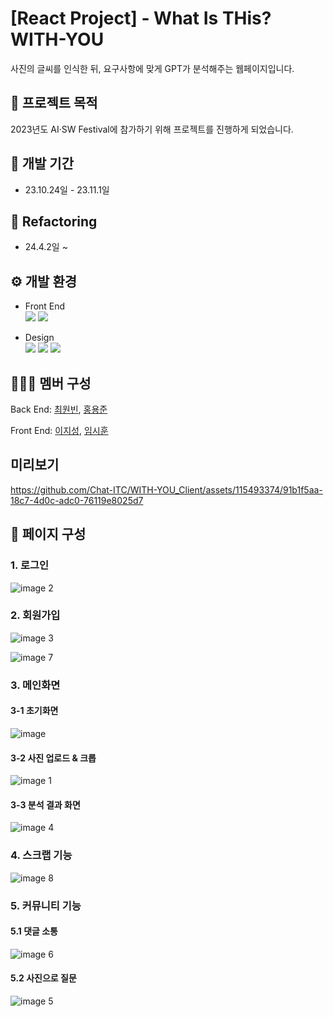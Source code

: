 # [React Project] - What Is THis? WITH-YOU
사진의 글씨를 인식한 뒤, 요구사항에 맞게 GPT가 분석해주는 웹페이지입니다.

##  :pushpin: 프로젝트 목적
2023년도 AI·SW Festival에 참가하기 위해 프로젝트를 진행하게 되었습니다.

## :date: 개발 기간
* 23.10.24일 - 23.11.1일

## 🧰 Refactoring
* 24.4.2일 ~

## :gear: 개발 환경
* Front End  
<img src="https://img.shields.io/badge/React-61DAFB?style=for-the-badge&logo=React&logoColor=white"> <img src="https://img.shields.io/badge/JavaScript-F7DF1E?style=for-the-badge&logo=JavaScript&logoColor=black">

* Design  
  <img src="https://img.shields.io/badge/CSS3-1572B6?style=for-the-badge&logo=CSS3&logoColor=black"> <img src="https://img.shields.io/badge/styledcomponents-DB7093?style=for-the-badge&logo=styledcomponents&logoColor=white"> <img src="https://img.shields.io/badge/figma-F24E1E?style=for-the-badge&logo=figma&logoColor=white">

## 👨‍👨‍👦 멤버 구성
Back End: [최원빈](https://github.com/dnjsqls5973), [홍용준](https://github.com/yongjun-hong)

Front End: [이지성](https://github.com/Ji-Sung05), [임시훈](https://github.com/SiHoon61)

## 미리보기
https://github.com/Chat-ITC/WITH-YOU_Client/assets/115493374/91b1f5aa-18c7-4d0c-adc0-76119e8025d7

## :page_with_curl: 페이지 구성

### 1. 로그인
![image 2](https://github.com/Chat-ITC/WITH-YOU_Client/assets/66302392/841f7f1f-d5cb-4492-ab76-e703403a201c)

### 2. 회원가입 
![image 3](https://github.com/Chat-ITC/WITH-YOU_Client/assets/66302392/fe6f0b27-4f49-4cd6-bad8-43745cdc9ef5)

![image 7](https://github.com/Chat-ITC/WITH-YOU_Client/assets/66302392/f38ecbe4-b6dc-4bc1-84c3-a4f740cfd36c)

### 3. 메인화면

#### 3-1 초기화면
![image](https://github.com/Chat-ITC/WITH-YOU_Client/assets/66302392/46857743-eb92-42b7-9927-6ba24c61798d)

#### 3-2 사진 업로드 & 크롭
![image 1](https://github.com/Chat-ITC/WITH-YOU_Client/assets/66302392/08af13d6-d00a-4231-b7fb-7e431eb25d1f)

#### 3-3 분석 결과 화면
![image 4](https://github.com/Chat-ITC/WITH-YOU_Client/assets/66302392/1655812c-0cb3-47f6-89fc-9313fcdf0a2a)

### 4. 스크랩 기능
![image 8](https://github.com/Chat-ITC/WITH-YOU_Client/assets/66302392/e28d7b8c-2b58-4d6f-86ea-f8fdb2635ed1)

### 5. 커뮤니티 기능

#### 5.1 댓글 소통
![image 6](https://github.com/Chat-ITC/WITH-YOU_Client/assets/66302392/94fe26ef-a7c1-40a5-a263-a5f17bf1d72b)

#### 5.2 사진으로 질문 
![image 5](https://github.com/Chat-ITC/WITH-YOU_Client/assets/66302392/58499c83-6b36-4f10-a403-bae643e9b077)


